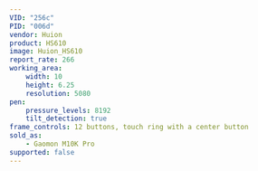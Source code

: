 ```yaml
---
VID: "256c"
PID: "006d"
vendor: Huion
product: HS610
image: Huion_HS610
report_rate: 266
working_area:
    width: 10
    height: 6.25
    resolution: 5080
pen:
    pressure_levels: 8192
    tilt_detection: true
frame_controls: 12 buttons, touch ring with a center button
sold_as:
    - Gaomon M10K Pro
supported: false
---
```

